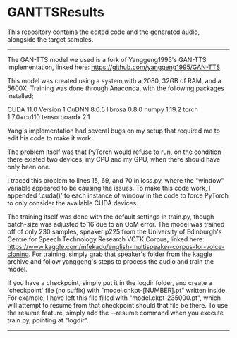# GANTTSResults
This repository contains the edited code and the generated audio, alongside the target samples.

---

The GAN-TTS model we used is a fork of Yanggeng1995's GAN-TTS implementation, linked here: https://github.com/yanggeng1995/GAN-TTS. 

This model was created using a system with a 2080, 32GB of RAM, and a 5600X. Training was done through Anaconda, with the following packages installed;

CUDA 11.0 Version 1
CuDNN 8.0.5
librosa 0.8.0
numpy 1.19.2
torch 1.7.0+cu110
tensorboardx 2.1

Yang's implementation had several bugs on my setup that required me to edit his code to make it work.

The problem itself was that PyTorch would refuse to run, on the condition there existed two devices, my CPU and my GPU, when there should have only been one.

I traced this problem to lines 15, 69, and 70 in loss.py, where the "window" variable appeared to be causing the issues. To make this code work, I appended '.cuda()' to each instance of window in the code to force PyTorch to only consider the available CUDA devices.

The training itself was done with the default settings in train.py, though batch-size was adjusted to 16 due to an OoM error. The model was trained off of only 230 samples, speaker p225 from the University of Edinburgh's Centre for Speech Technology Research VCTK Corpus, linked here: https://www.kaggle.com/mfekadu/english-multispeaker-corpus-for-voice-cloning. For training, simply grab that speaker's folder from the kaggle archive and follow yanggeng's steps to process the audio and train the model.

If you have a checkpoint, simply put it in the logdir folder, and create a 'checkpoint' file (no suffix) with "model.chkpt-[NUMBER].pt" written inside. For example, I have left this file filled with "model.ckpt-235000.pt", which will attempt to resume from that checkpoint should that file be there. To use the resume feature, simply add the --resume command when you execute train.py, pointing at "logdir".

---

